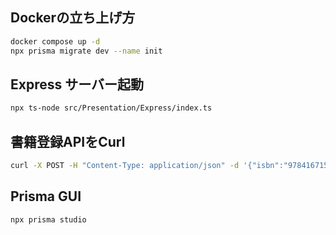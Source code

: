 ## Dockerの立ち上げ方
```bash
docker compose up -d
npx prisma migrate dev --name init
```

## Express サーバー起動
```bash
npx ts-node src/Presentation/Express/index.ts
```

## 書籍登録APIをCurl
```bash
curl -X POST -H "Content-Type: application/json" -d '{"isbn":"9784167158057","title":"吾輩は猫である","priceAmount":770}' http://localhost:3000/book
```

## Prisma GUI
```bash
npx prisma studio
```